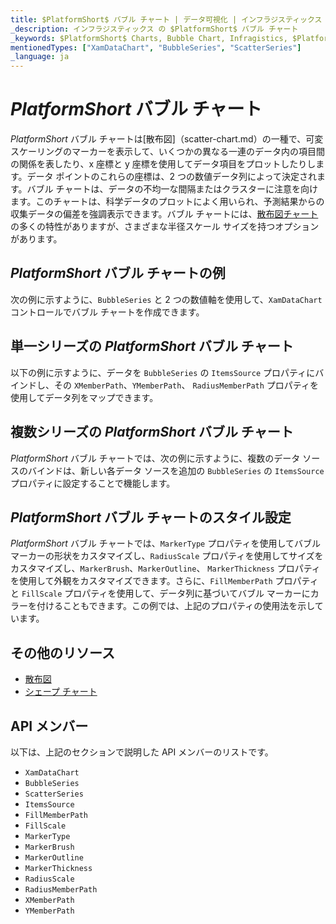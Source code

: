 ```yaml
---
title: $PlatformShort$ バブル チャート | データ可視化 | インフラジスティックス
_description: インフラジスティックス の $PlatformShort$ バブル チャート
_keywords: $PlatformShort$ Charts, Bubble Chart, Infragistics, $PlatformShort$ チャート, バブル チャート, インフラジスティックス
mentionedTypes: ["XamDataChart", "BubbleSeries", "ScatterSeries"]
_language: ja
---
```

# $PlatformShort$ バブル チャート

$PlatformShort$ バブル チャートは[散布図]（scatter-chart.md）の一種で、可変スケーリングのマーカーを表示して、いくつかの異なる一連のデータ内の項目間の関係を表したり、x 座標と y 座標を使用してデータ項目をプロットしたりします。データ ポイントのこれらの座標は、2 つの数値データ列によって決定されます。バブル チャートは、データの不均一な間隔またはクラスターに注意を向けます。このチャートは、科学データのプロットによく用いられ、予測結果からの収集データの偏差を強調表示できます。バブル チャートには、[散布図チャート](scatter-chart.md#$PlatformShort$-散布マーカー-チャート)の多くの特性がありますが、さまざまな半径スケール サイズを持つオプションがあります。

## $PlatformShort$ バブル チャートの例

次の例に示すように、`BubbleSeries` と 2 つの数値軸を使用して、`XamDataChart` コントロールでバブル チャートを作成できます。

<code-view style="height: 600px"
           data-demos-base-url="{environment:dvDemosBaseUrl}"
           iframe-src="{environment:dvDemosBaseUrl}/charts/data-chart-scatter-bubble-chart-multiple-sources"
           alt="$PlatformShort$ バブル チャートの例" >
</code-view>

<div class="divider--half"></div>

## 単一シリーズの $PlatformShort$ バブル チャート

以下の例に示すように、データを `BubbleSeries` の `ItemsSource` プロパティにバインドし、その `XMemberPath`、`YMemberPath`、 `RadiusMemberPath` プロパティを使用してデータ列をマップできます。

<code-view style="height: 600px"
           data-demos-base-url="{environment:dvDemosBaseUrl}"
           iframe-src="{environment:dvDemosBaseUrl}/charts/data-chart-scatter-bubble-chart-single-source"
           alt="単一シリーズの  $PlatformShort$ バブル チャート" >
</code-view>

<div class="divider--half"></div>

## 複数シリーズの $PlatformShort$ バブル チャート

$PlatformShort$ バブル チャートでは、次の例に示すように、複数のデータ ソースのバインドは、新しい各データ ソースを追加の  `BubbleSeries` の `ItemsSource` プロパティに設定することで機能します。

<code-view style="height: 600px"
           data-demos-base-url="{environment:dvDemosBaseUrl}"
           iframe-src="{environment:dvDemosBaseUrl}/charts/data-chart-scatter-bubble-chart-multiple-sources"
           alt="複数シリーズの $PlatformShort$ バブル チャート" >
</code-view>

<div class="divider--half"></div>

## $PlatformShort$ バブル チャートのスタイル設定

$PlatformShort$ バブル チャートでは、`MarkerType` プロパティを使用してバブル マーカーの形状をカスタマイズし、`RadiusScale` プロパティを使用してサイズをカスタマイズし、`MarkerBrush`、`MarkerOutline`、 `MarkerThickness` プロパティを使用して外観をカスタマイズできます。さらに、`FillMemberPath` プロパティと `FillScale` プロパティを使用して、データ列に基づいてバブル マーカーにカラーを付けることもできます。この例では、上記のプロパティの使用法を示しています。

<code-view style="height: 600px"
           data-demos-base-url="{environment:dvDemosBaseUrl}"
           iframe-src="{environment:dvDemosBaseUrl}/charts/data-chart-scatter-bubble-chart-styling"
           alt="$PlatformShort$ バブル チャートのスタイル設定" >
</code-view>

<div class="divider--half"></div>

## その他のリソース

- [散布図](scatter-chart.md)
- [シェープ チャート](shape-chart.md)


## API メンバー

以下は、上記のセクションで説明した API メンバーのリストです。

- `XamDataChart`
- `BubbleSeries`
- `ScatterSeries`
- `ItemsSource`
- `FillMemberPath`
- `FillScale`
- `MarkerType`
- `MarkerBrush`
- `MarkerOutline`
- `MarkerThickness`
- `RadiusScale`
- `RadiusMemberPath`
- `XMemberPath`
- `YMemberPath`